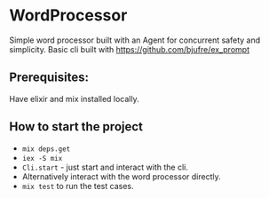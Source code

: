 # WordProcessor

Simple word processor built with an Agent for concurrent safety and simplicity.
Basic cli built with https://github.com/bjufre/ex_prompt

## Prerequisites:

Have elixir and mix installed locally.

## How to start the project

- `mix deps.get`
- `iex -S mix`
- `Cli.start` - just start and interact with the cli.
- Alternatively interact with the word processor directly.
- `mix test` to run the test cases.
